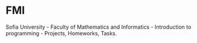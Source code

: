 # FMI
Sofia University -  Faculty of Mathematics and Informatics - Introduction to programming - Projects, Homeworks, Tasks.
